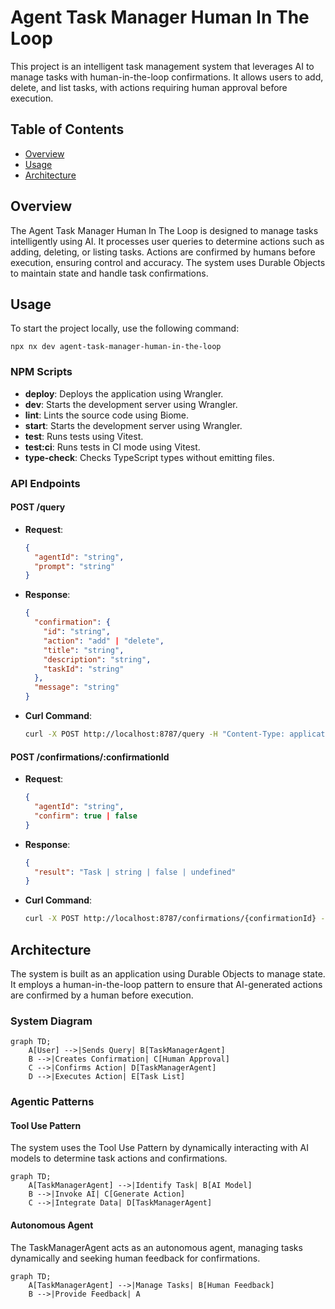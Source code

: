 # Agent Task Manager Human In The Loop

This project is an intelligent task management system that leverages AI to manage tasks with human-in-the-loop confirmations. It allows users to add, delete, and list tasks, with actions requiring human approval before execution.

## Table of Contents
- [Overview](#overview)
- [Usage](#usage)
- [Architecture](#architecture)

## Overview
The Agent Task Manager Human In The Loop is designed to manage tasks intelligently using AI. It processes user queries to determine actions such as adding, deleting, or listing tasks. Actions are confirmed by humans before execution, ensuring control and accuracy. The system uses Durable Objects to maintain state and handle task confirmations.

## Usage
To start the project locally, use the following command:
```
npx nx dev agent-task-manager-human-in-the-loop
```

### NPM Scripts
- **deploy**: Deploys the application using Wrangler.
- **dev**: Starts the development server using Wrangler.
- **lint**: Lints the source code using Biome.
- **start**: Starts the development server using Wrangler.
- **test**: Runs tests using Vitest.
- **test:ci**: Runs tests in CI mode using Vitest.
- **type-check**: Checks TypeScript types without emitting files.

### API Endpoints
#### POST /query
- **Request**:
  ```json
  {
    "agentId": "string",
    "prompt": "string"
  }
  ```
- **Response**:
  ```json
  {
    "confirmation": {
      "id": "string",
      "action": "add" | "delete",
      "title": "string",
      "description": "string",
      "taskId": "string"
    },
    "message": "string"
  }
  ```
- **Curl Command**:
  ```bash
  curl -X POST http://localhost:8787/query -H "Content-Type: application/json" -d '{"agentId": "your-agent-id", "prompt": "your-prompt"}'
  ```

#### POST /confirmations/:confirmationId
- **Request**:
  ```json
  {
    "agentId": "string",
    "confirm": true | false
  }
  ```
- **Response**:
  ```json
  {
    "result": "Task | string | false | undefined"
  }
  ```
- **Curl Command**:
  ```bash
  curl -X POST http://localhost:8787/confirmations/{confirmationId} -H "Content-Type: application/json" -d '{"agentId": "your-agent-id", "confirm": true}'
  ```

## Architecture
The system is built as an application using Durable Objects to manage state. It employs a human-in-the-loop pattern to ensure that AI-generated actions are confirmed by a human before execution.

### System Diagram
```mermaid
graph TD;
    A[User] -->|Sends Query| B[TaskManagerAgent]
    B -->|Creates Confirmation| C[Human Approval]
    C -->|Confirms Action| D[TaskManagerAgent]
    D -->|Executes Action| E[Task List]
```

### Agentic Patterns
#### Tool Use Pattern
The system uses the Tool Use Pattern by dynamically interacting with AI models to determine task actions and confirmations.

```mermaid
graph TD;
    A[TaskManagerAgent] -->|Identify Task| B[AI Model]
    B -->|Invoke AI| C[Generate Action]
    C -->|Integrate Data| D[TaskManagerAgent]
```

#### Autonomous Agent
The TaskManagerAgent acts as an autonomous agent, managing tasks dynamically and seeking human feedback for confirmations.

```mermaid
graph TD;
    A[TaskManagerAgent] -->|Manage Tasks| B[Human Feedback]
    B -->|Provide Feedback| A
```

<!-- Last updated: 038947bb9b4fd6d8d05f28479e966cd36b43658e -->